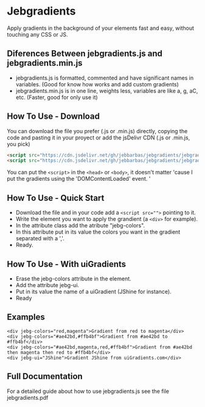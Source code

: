 # Jebgradients
Apply gradients in the background of your elements fast and easy, without touching any CSS or JS.  

## Diferences Between jebgradients.js and jebgradients.min.js
- jebgradients.js is formatted, commented and have significant names in variables. (Good for know how works and add custom gradients)
- jebgradients.min.js is in one line, weights less, variables are like a, g, aC, etc. (Faster, good for only use it)

## How To Use - Download
You can download the file you prefer (.js or .min.js) directly, copying the code and pasting it in your proyect or add the jsDelivr CDN (.js or .min.js, you pick)

~~~html
<script src="https://cdn.jsdelivr.net/gh/jebbarbas/jebgradients/jebgradients.js"></script>
<script src="https://cdn.jsdelivr.net/gh/jebbarbas/jebgradients/jebgradients.min.js"></script>
~~~
You can put the `<script>` in the `<head>` or `<body>`, it doesn't matter 'cause I put the gradients using the 'DOMContentLoaded' event.
'
## How To Use - Quick Start
- Download the file and in your code add a `<script src="">` pointing to it.
- Write the element you want to apply the grandient (a `<div>` for example).
- In the attribute class add the atribute "jebg-colors".
- In this attribute put in its value the colors you want in the gradient separated with a ','.
- Ready.
  
## How To Use - With uiGradients
- Erase the jebg-colors attribute in the element.
- Add the attribute jebg-ui.
- Put in its value the name of a uiGradient (JShine for instance).
- Ready

## Examples
~~~
<div jebg-colors="red,magenta">Gradient from red to magenta</div>
<div jebg-colors="#ae42bd,#ffb4bf">Gradient from #ae42bd to #ffb4bf</div>
<div jebg-colors="#ae42bd,magenta,red,#ffb4bf">Gradient from #ae42bd then magenta then red to #ffb4bf</div>
<div jebg-ui="JShine">Gradient JShine from uiGradients.com</div>
~~~

## Full Documentation
For a detailed guide about how to use jebgradients.js see the file jebgradients.pdf

